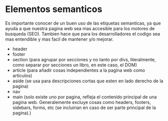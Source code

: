# Elementos semanticos

Es importante conocer de un buen uso de las etiquetas semanticas, ya que ayuda a que nuestra pagina web sea mas accesible para los motores de busqueda (SEO). Tambien hace que para los desarrolladores el codigo sea mas entendible y mas facil de mantener y/o mejorar.

- header
- footer
- section (para agrupar por secciones y no tanto por divs, literalmente, como separar por secciones un libro, en este caso, el DOM)
- article (para añadir cosas independientes a la pagina web como articulos)
- aside (se usa para descripciones cortas que esten en lado derecho de la pagina)
- nav
- main (solo existe uno por pagina, refleja el contenido principal de una pagina web. Generalemente excluye cosas como headers, footers, sidebars, forms, etc (se incluirian en caso de ser parte principal de la pagina).)